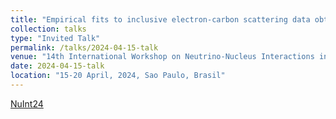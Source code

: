 ```yaml
---
title: "Empirical fits to inclusive electron-carbon scattering data obtained by deep-learning methods"
collection: talks
type: "Invited Talk"
permalink: /talks/2024-04-15-talk
venue: "14th International Workshop on Neutrino-Nucleus Interactions in the Few-GeV Region: NuInt11 conference"
date: 2024-04-15-talk
location: "15-20 April, 2024, Sao Paulo, Brasil"
---
```


[NuInt24](https://indico.fnal.gov/event/59963/) 
